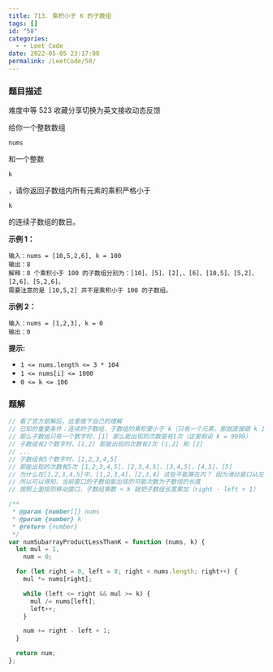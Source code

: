 ```yaml
---
title: 713. 乘积小于 K 的子数组
tags: []
id: "58"
categories:
  - - Leet Code
date: 2022-05-05 23:17:00
permalink: /LeetCode/58/
---
```


### 题目描述

难度中等 523 收藏分享切换为英文接收动态反馈

给你一个整数数组

```
nums
```

和一个整数

```
k
```

，请你返回子数组内所有元素的乘积严格小于

```
k
```

的连续子数组的数目。

**示例 1：**

```
输入：nums = [10,5,2,6], k = 100
输出：8
解释：8 个乘积小于 100 的子数组分别为：[10]、[5]、[2],、[6]、[10,5]、[5,2]、[2,6]、[5,2,6]。
需要注意的是 [10,5,2] 并不是乘积小于 100 的子数组。

```

<!--more-->

**示例 2：**

```
输入：nums = [1,2,3], k = 0
输出：0
```

**提示:**

- `1 <= nums.length <= 3 * 104`
- `1 <= nums[i] <= 1000`
- `0 <= k <= 106`

### 题解

```jsx
// 看了官方题解后，这里做下自己的理解
// 已知的重要条件：连续的子数组、子数组的乘积要小于 k（只有一个元素，那就直接跟 k 比较）
// 那么子数组只有一个数字时，[1] 那么能出现的次数是有1次（这里假设 k = 9999）
// 子数组有2个数字时，[1,2] 那能出现的次数有2次 [1,2] 和 [2]
// ...
// 子数组有5个数字时，[1,2,3,4,5]
// 那能出现的次数有5次 [1,2,3,4,5]、[2,3,4,5]、[3,4,5]、[4,5]、[5]
// 为什么在[1,2,3,4,5]中，[1,2,3,4]、[2,3,4] 这些不能算在内？ 因为滑动窗口从左往右移动，这些场景都已经在之前的子数组中计算在内了
// 所以可以得知，当前窗口的子数组能出现的可能次数为子数组的长度
// 按照上面规则移动窗口，子数组乘数 < k 就把子数组长度累加（right - left + 1）

/**
 * @param {number[]} nums
 * @param {number} k
 * @return {number}
 */
var numSubarrayProductLessThanK = function (nums, k) {
  let mul = 1,
    num = 0;

  for (let right = 0, left = 0; right < nums.length; right++) {
    mul *= nums[right];

    while (left <= right && mul >= k) {
      mul /= nums[left];
      left++;
    }

    num += right - left + 1;
  }

  return num;
};
```
